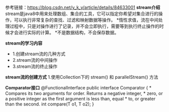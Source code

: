 参考链接：https://blog.csdn.net/y_k_y/article/details/84633001
**stream介绍**
stream是java8中用来处理数组、集合的工具，它可以指定你希望对集合进行的操作，可以执行非常复杂的查找、过滤和映射数据等操作。
*惰性求值，流在中间处理过程中，只是对操作进行了记录，并不会立即执行，需要等到执行终止操作的时候才会进行实际的计算。
*不是数据结构，不会保存数据。

**stream的学习内容**
 * 1.创建stream流的几种方式
 * 2.stream流的中间操作
 * 3.stream流的终止操作

**stream流的创建方式**
1.使用Collection下的 stream() 和 parallelStream() 方法

**Comparator接口**
@FunctionalInterface
public interface Comparator<T> {
     * Compares its two arguments for order.  Returns a negative integer,
     * zero, or a positive integer as the first argument is less than, equal
     * to, or greater than the second.
    int compare(T o1, T o2);
}
